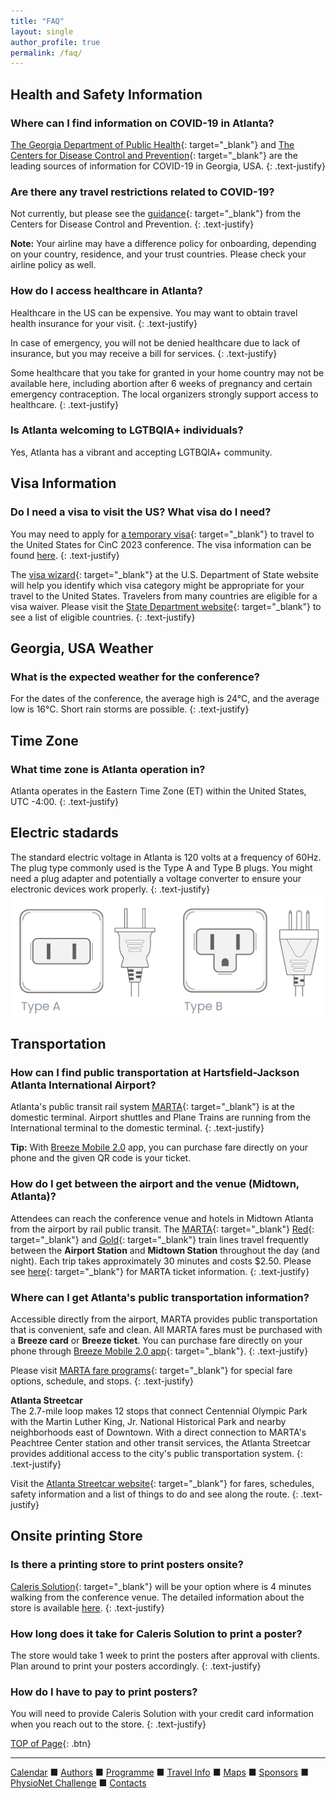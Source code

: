 ```yaml
---
title: "FAQ"
layout: single
author_profile: true
permalink: /faq/
---
```

## <a name="top"></a>Health and Safety Information
### Where can I find information on COVID-19 in Atlanta?
[The Georgia Department of Public Health](https://dph.georgia.gov/dph-covid-19-guidance){: target="_blank"} and [The Centers for Disease Control and Prevention](https://www.cdc.gov/coronavirus/2019-ncov/travelers/index.html){: target="_blank"} are the leading sources of information for COVID-19 in Georgia, USA.
{: .text-justify}

### Are there any travel restrictions related to COVID-19?
Not currently, but please see the [guidance](https://www.cdc.gov/coronavirus/2019-ncov/travelers/international-travel-during-covid19.html){: target="_blank"} from the Centers for Disease Control and Prevention.
{: .text-justify}

<p class="notice--warning">
	<strong>Note:</strong> Your airline may have a difference policy for onboarding, depending on your country, residence, and your trust countries. Please check your airline policy as well. </p>

### How do I access healthcare in Atlanta?
Healthcare in the US can be expensive. You may want to obtain travel health insurance for your visit.
{: .text-justify}

In case of emergency, you will not be denied healthcare due to lack of insurance, but you may receive a bill for services.
{: .text-justify}

Some healthcare that you take for granted in your home country may not be available here, including abortion after 6 weeks of pregnancy and certain emergency contraception. The local organizers strongly support access to healthcare.
{: .text-justify}

### Is Atlanta welcoming to LGTBQIA+ individuals?
Yes, Atlanta has a vibrant and accepting LGTBQIA+ community.

## Visa Information
### Do I need a visa to visit the US? What visa do I need?
You may need to apply for [a temporary visa](https://travel.state.gov/content/travel/en/us-visas/business.html){: target="_blank"} to travel to the United States for CinC 2023 conference. The visa information can be found [here](../visa).
{: .text-justify}

The [visa wizard](https://travel.state.gov/content/travel/en/us-visas/visa-information-resources/wizard.html){: target="_blank"} at the U.S. Department of State website will help you identify which visa category might be appropriate for your travel to the United States. Travelers from many countries are eligible for a visa waiver. Please visit the [State Department website](https://travel.state.gov/content/travel/en/us-visas/tourism-visit/visa-waiver-program.html){: target="_blank"} to see a list of eligible countries.
{: .text-justify}


## Georgia, USA Weather
### What is the expected weather for the conference?
For the dates of the conference, the average high is 24°C, and the average low is 16°C. Short rain storms are possible.
{: .text-justify}

## Time Zone
### What time zone is Atlanta operation in?
Atlanta operates in the Eastern Time Zone (ET) within the United States, UTC -4:00. 
{: .text-justify}

## Electric stadards
The standard electric voltage in Atlanta is 120 volts at a frequency of 60Hz. The plug type commonly used is the Type A and Type B plugs. You might need a plug adapter and potentially a voltage converter to ensure your electronic devices work properly.
{: .text-justify}
![plugs](/assets/img/plugs.png)

## Transportation
### How can I find public transportation at Hartsfield-Jackson Atlanta International Airport?
Atlanta's public transit rail system [MARTA](https://www.itsmarta.com){: target="_blank"} is at the domestic terminal. Airport shuttles and Plane Trains are running from the International terminal to the domestic terminal.
{: .text-justify}

<p class="notice--warning">
	<strong>Tip:</strong> With <a href= "https://www.itsmarta.com/breeze-mobile.aspx" target="_blank">Breeze Mobile 2.0</a> app, you can purchase fare directly on your phone and the given QR code is your ticket. </p>

### How do I get between the airport and the venue (Midtown, Atlanta)?
Attendees can reach the conference venue and hotels in Midtown Atlanta from the airport by rail public transit. The [MARTA](https://www.itsmarta.com){: target="_blank"} [Red](https://www.itsmarta.com/Red-Line.aspx){: target="_blank"} and [Gold](https://www.itsmarta.com/Gold-Line.aspx){: target="_blank"} train lines travel frequently between the **Airport Station** and **Midtown Station** throughout the day (and night). Each trip takes approximately 30 minutes and costs $2.50. Please see [here](https://www.itsmarta.com/fare-programs.aspx){: target="_blank"} for MARTA ticket information.
{: .text-justify}

### Where can I get Atlanta's public transportation information?
Accessible directly from the airport, MARTA provides public transportation that is convenient, safe and clean. All MARTA fares must be purchased with a **Breeze card** or **Breeze ticket**. You can purchase fare directly on your phone through [Breeze Mobile 2.0 app](https://www.itsmarta.com/breeze-mobile.aspx){: target="_blank"}.
{: .text-justify}

Please visit [MARTA fare programs](https://www.itsmarta.com/fare-programs.aspx){: target="_blank"} for special fare options, schedule, and stops.
{: .text-justify}

**Atlanta Streetcar**\
The 2.7-mile loop makes 12 stops that connect Centennial Olympic Park with the Martin Luther King, Jr. National Historical Park and nearby neighborhoods east of Downtown. With a direct connection to MARTA's Peachtree Center station and other transit services, the Atlanta Streetcar provides additional access to the city's public transportation system.
{: .text-justify}

Visit the [Atlanta Streetcar website](https://www.itsmarta.com/streetcar.aspx){: target="_blank"} for fares, schedules, safety information and a list of things to do and see along the route.
{: .text-justify}

## Onsite printing Store
### Is there a printing store to print posters onsite?
[Caleris Solution](https://calerissolutions.com/){: target="_blank"} will be your option where is 4 minutes walking from the conference venue. The detailed information about the store is available [here](../authors/#poster).
{: .text-justify}
### How long does it take for Caleris Solution to print a poster?
The store would take 1 week to print the posters after approval with clients. Plan around to print your posters accordingly. 
{: .text-justify}
### How do I have to pay to print posters?
You will need to provide Caleris Solution with your credit card information when you reach out to the store. 
{: .text-justify}

[TOP of Page](#top){: .btn}

---

[Calendar](../dates/) &#9632; [Authors](../authors) &#9632; [Programme](../programme/) &#9632; [Travel Info](../travel/) &#9632; [Maps](../map) &#9632; [Sponsors](../sponsors/) &#9632; [PhysioNet Challenge](../challenge/) &#9632; [Contacts](../contact/)
